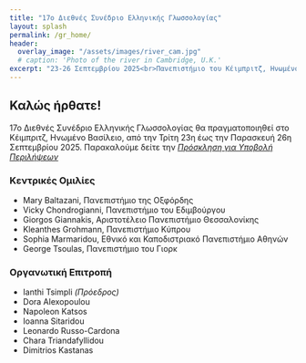 ```yaml
---
title: "17ο Διεθνές Συνέδριο Ελληνικής Γλωσσολογίας"
layout: splash
permalink: /gr_home/
header:
  overlay_image: "/assets/images/river_cam.jpg"
  # caption: 'Photo of the river in Cambridge, U.K.'
excerpt: "23-26 Σεπτεμβρίου 2025<br>Πανεπιστήμιο του Κέιμπριτζ, Ηνωμένο Βασίλειο"
---
```


## Καλώς ήρθατε!

17ο Διεθνές Συνέδριο Ελληνικής Γλωσσολογίας θα πραγματοποιηθεί στο Κέιμπριτζ, Ηνωμένο Βασίλειο, από την Τρίτη 23η έως την Παρασκευή 26η Σεπτεμβρίου 2025.
Παρακαλούμε δείτε την _[Πρόσκληση για Υποβολή Περιλήψεων](gr_cfp)_


### Κεντρικές Ομιλίες

* Mary Baltazani, Πανεπιστήμιο της Οξφόρδης
* Vicky Chondrogianni, Πανεπιστήμιο του Εδιμβούργου
* Giorgos Giannakis, Αριστοτέλειο Πανεπιστήμιο Θεσσαλονίκης
* Kleanthes Grohmann, Πανεπιστήμιο Κύπρου
* Sophia Marmaridou, Εθνικό και Καποδιστριακό Πανεπιστήμιο Αθηνών
* George Tsoulas, Πανεπιστήμιο του Γιορκ



### Οργανωτική Επιτροπή

* Ianthi Tsimpli _(Πρόεδρος)_
* Dora Alexopoulou
* Napoleon Katsos
* Ioanna Sitaridou
* Leonardo Russo-Cardona
* Chara Triandafyllidou
* Dimitrios Kastanas
